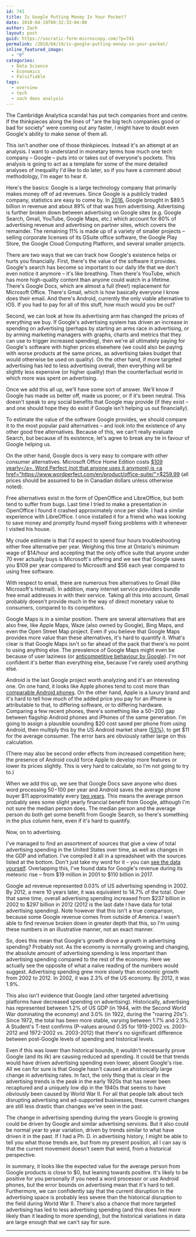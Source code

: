 ```yaml
---
id: 741
title: Is Google Putting Money In Your Pocket?
date: 2018-04-19T00:32:33-04:00
author: Zach
layout: post
guid: https://socratic-form-microscopy.com/?p=741
permalink: /2018/04/19/is-google-putting-money-in-your-pocket/
inline_featured_image:
  - "0"
categories:
  - Data Science
  - Economics
  - Falsifiable
tags:
  - overview
  - tech
  - zach does analysis
---
```


The Cambridge Analytica scandal has put tech companies front and centre. If the thinkpieces along the lines of "are the big tech companies good or bad for society" were coming out any faster, I might have to doubt even Google's ability to make sense of them all.

This isn't another one of those thinkpieces. Instead it's an attempt at an analysis. I want to understand in monetary terms how much one tech company – Google – puts into or takes out of everyone's pockets. This analysis is going to act as a template for some of the more detailed analyses of inequality I'd like to do later, so if you have a comment about methodology, I'm eager to hear it.

<!--more-->

Here's the basics: Google is a large technology company that primarily makes money off of ad revenues. Since Google is a publicly traded company, statistics are easy to come by. In <a href="https://www.investopedia.com/articles/investing/020515/business-google.asp">2016</a>, Google brought in $89.5 billion in revenue and about 89% of that was from advertising. Advertising is further broken down between advertising on Google sites (e.g. Google Search, Gmail, YouTube, Google Maps, etc.) which account for 80% of advertising revenue and advertising on partner sites, which covers the remainder. The remaining 11% is made up of a variety of smaller projects – selling corporate licenses of its GSuite office software, the Google Play Store, the Google Cloud Computing Platform, and several smaller projects.

There are two ways that we can track how Google's existence helps or hurts you financially. First, there's the value of the software it provides. Google's search has become so important to our daily life that we don't even notice it anymore – it's like breathing. Then there's YouTube, which has more high-quality content than anyone could watch in a lifetime. There's Google Docs, which are almost a full (free!) replacement for Microsoft Office. There's Gmail, which is how basically everyone I know does their email. And there's Android, currently the only viable alternative to iOS. If you had to pay for all of this stuff, how much would you be out?

Second, we can look at how its advertising arm has changed the prices of everything we buy. If Google's advertising system has driven an increase in spending on advertising (perhaps by starting an arms race in advertising, or by arming marketing managers with graphs, charts and metrics that they can use to trigger increased spending), then we're all ultimately paying for Google's software with higher prices elsewhere (we could also be paying with worse products at the same prices, as advertising takes budget that would otherwise be used on quality). On the other hand, if more targeted advertising has led to less advertising overall, then everything will be slightly less expensive (or higher quality) than the counterfactual world in which more was spent on advertising.

Once we add this all up, we'll have some sort of answer. We'll know if Google has made us better off, made us poorer, or if it's been neutral. This doesn't speak to any social benefits that Google may provide (if they exist – and one should hope they do exist if Google isn't helping us out financially).

To estimate the value of the software Google provides, we should compare it to the most popular paid alternatives – and look into the existence of any other good free alternatives. Because of this, we can't really evaluate Search, but because of its existence, let's agree to break any tie in favour of Google helping us.

On the other hand, Google docs is very easy to compare with other consumer alternatives. Microsoft Office Home Edition costs <a href="https://www.microsoft.com/en-ca/store/d/office-365-home/CFQ7TTC0K5DM/007P?OCID=AID695749_SEM_V%40sSYQAAACdIqeAD%3a20180414042342%3as&amp;cl_vend=google&amp;cl_ch=shopping&amp;cl_camp=1335102185&amp;cl_adg=52924973229&amp;cl_crtv=259910509131&amp;cl_kw=&amp;cl_pub=google.com&amp;">$109 yearly</a>. Word Perfect (not that anyone uses it anymore) is <a href="https://www.wordperfect.com/en/product/office-suite/">$259.99</a> (all prices should be assumed to be in Canadian dollars unless otherwise noted).

Free alternatives exist in the form of OpenOffice and LibreOffice, but both tend to suffer from bugs. Last time I tried to make a presentation in OpenOffice I found it crashed approximately once per slide. I had a similar experience with LibreOffice. I once installed it for a friend who was looking to save money and promptly found myself fixing problems with it whenever I visited his house.

My crude estimate is that I'd expect to spend four hours troubleshooting either free alternative per year. Weighing this time at Ontario's minimum wage of $14/hour and accepting that the only office suite that anyone under 70 ever actually buys is Microsoft's offering and we see that Google saves you $109 per year compared to Microsoft and $56 each year compared to using free software.

With respect to email, there are numerous free alternatives to Gmail (like Microsoft's Hotmail). In addition, many internet service providers bundle free email addresses in with their service. Taking all this into account, Gmail probably doesn't provide much in the way of direct monetary value to consumers, compared to its competitors.

Google Maps is in a similar position. There are several alternatives that are also free, like Apple Maps, Waze (also owned by Google), Bing Maps, and even the Open Street Map project. Even if you believe that Google Maps provides more value than these alternatives, it's hard to quantify it. What's clear is that Google Maps isn't so far ahead of the pack that there's no point to using anything else. The prevalence of Google Maps might even be because of user laziness (or <a href="https://www.huffingtonpost.com/entry/google-fine-anti-competitive-practices_us_59522cc0e4b0da2c731e52df">anticompetitive behaviour by Google</a>). I'm not confident it's better than everything else, because I've rarely used anything else.

Android is the last Google project worth analyzing and it's an interesting one. On one hand, it looks like Apple phones tend to cost more than <a href="https://www.phonearena.com/phones/compare/Samsung-Galaxy-S8,Apple-iPhone-8/phones/10311%2C10408">comparable Android phones</a>. On the other hand, Apple is a luxury brand and it's hard to tell how much of the added price you pay for an iPhone is attributable to that, to differing software, or to differing hardware. Comparing a few recent phones, there's something like a $50-$200 gap between flagship Android phones and iPhones of the same generation. I'm going to assign a plausible sounding $20 cost saved per phone from using Android, then multiply this by the US Android market share (<a href="https://www.statista.com/topics/2711/us-smartphone-market/">53%</a>), to get $11 for the average consumer. The error bars are obviously rather large on this calculation.

(There may also be second order effects from increased competition here; the presence of Android could force Apple to develop more features or lower its prices slightly. This is very hard to calculate, so I'm not going to try to.)

When we add this up, we see that Google Docs save anyone who does word processing $50-$100 per year and Android saves the average phone buyer $11 approximately every <a href="http://www.businessinsider.com/how-long-people-wait-to-upgrade-phones-chart-2017-3">two years</a>. This means the average person probably sees some slight yearly financial benefit from Google, although I'm not sure the median person does. The median person and the average person do both get some benefit from Google Search, so there's something in the plus column here, even if it's hard to quantify.

Now, on to advertising.

I've managed to find an assortment of sources that give a view of total advertising spending in the United States over time, as well as changes in the GDP and inflation. I've compiled it all in a spreadsheet with the sources listed at the bottom. Don't just take my word for it – you can <a href="https://docs.google.com/spreadsheets/d/13NHjDdBne4ADONrJ2QfIiZz68Q1QW9fiW1jcQ-l1zC0/edit?usp=sharing">see the data yourself</a>. Overlapping this, I've found data for Google's revenue during its meteoric rise – from $19 million in 2001 to $110 billion in 2017.

Google ad revenue represented 0.03% of US advertising spending in 2002. By 2012, a mere 10 years later, it was equivalent to 14.7% of the total. Over that same time, overall advertising spending increased from $237 billion in 2002 to $297 billion in 2012 (2012 is the last date I have data for total advertising spending). Note however that this isn't a true comparison, because some Google revenue comes from outside of America. I wasn't able to find revenue broken down in greater depth that this, so I'm using these numbers in an illustrative manner, not an exact manner.

So, does this mean that Google's growth drove a growth in advertising spending? Probably not. As the economy is normally growing and changing, the absolute amount of advertising spending is less important than advertising spending compared to the rest of the economy. Here we actually see the opposite of what a naïve reading of the numbers would suggest. Advertising spending grew more slowly than economic growth from 2002 to 2012. In 2002, it was 2.3% of the US economy. By 2012, it was 1.9%.

This also isn't evidence that Google (and other targeted advertising platforms have decreased spending on advertising). Historically, advertising has represented between 1.2% of US GDP (in 1944, with the Second World War dominating the economy) and 3.0% (in 1922, during the "roaring 20s"). Since 1972, the total has been more stable, varying between 1.7% and 2.5%. A Student's T-test confirms (P-values around 0.35 for 1919-2002 vs. 2003-2012 and 1972-2002 vs. 2003-2012) that there's no significant difference between post-Google levels of spending and historical levels.

Even if this was lower than historical bounds, it wouldn't necessarily prove Google (and its ilk) are causing reduced ad spending. It could be that trends would have driven advertising spending even lower, absent Google's rise. All we can for sure is that Google hasn't caused an ahistorically large change in advertising rates. In fact, the only thing that is clear in the advertising trends is the peak in the early 1920s that has never been recaptured and a uniquely low dip in the 1940s that seems to have obviously been caused by World War II. For all that people talk about tech disrupting advertising and ad-supported businesses, these current changes are still less drastic than changes we've seen in the past.

The change in advertising spending during the years Google is growing could be driven by Google and similar advertising services. But it also could be normal year to year variation, driven by trends similar to what have driven it in the past. If I had a Ph. D. in advertising history, I might be able to tell you what those trends are, but from my present position, all I can say is that the current movement doesn't seem that weird, from a historical perspective.

In summary, it looks like the expected value for the average person from Google products is close to $0, but leaning towards positive. It's likely to be positive for you personally if you need a word processor or use Android phones, but the error bounds on advertising mean that it's hard to tell. Furthermore, we can confidently say that the current disruption in the advertising space is probably less severe than the historical disruption to the field during World War II. There's also a chance that more targeted advertising has led to less advertising spending (and this does feel more likely than it leading to more spending), but the historical variations in data are large enough that we can't say for sure.

<hr class="post-end" />
